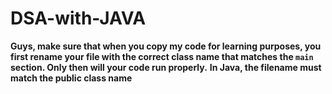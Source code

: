 # DSA-with-JAVA
**Guys, make sure that when you copy my code for learning purposes, you first rename your file with the correct class name that matches the `main` section. Only then will your code run properly.**
**In Java, the filename must match the public class name**
